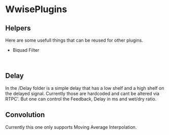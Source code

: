 # WwisePlugins

## Helpers
Here are some usefull things that can be reused for other plugins. 

- Biquad Filter
<br/>

## Delay
In the /Delay folder is a simple delay that has a low shelf and a high shelf on the delayed signal. Currently those are hardcoded and cant be altered via RTPC'. But one can control the Feedback, Delay in ms and wet/dry ratio.

## Convolution 
Currently this one only supports Moving Average Interpolation. 
